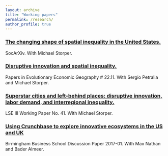 ```yaml
---
layout: archive
title: "Working papers"
permalink: /research/
author_profile: true
---
```


<h3><a href="https://osf.io/preprints/socarxiv/wnd8t/" target="_blank"> The changing shape of spatial inequality in the United States.</a></h3>  SocArXiv. With Michael Storper.

<h3><a href="http://econ.geo.uu.nl/peeg/peeg2211.pdf" target="_blank"> Disruptive innovation and spatial inequality.</a></h3>  Papers in Evolutionary Economic Geography # 22.11. With Sergio Petralia and Michael Storper.

<h3><a href="http://eprints.lse.ac.uk/103312/" target="_blank"> Superstar cities and left-behind places: disruptive innovation, labor demand, and interregional inequality.</a></h3>  LSE III Working Paper No. 41. With Michael Storper.

<h3><a href="http://epapers.bham.ac.uk/3051/1/bbs-dp-2017-01-nathan.pdf" target="_blank"> Using Crunchbase to explore innovative ecosystems in the US and UK</a></h3> Birmingham Business School Discussion Paper 2017-01. With Max Nathan and Bader Almeer. 


